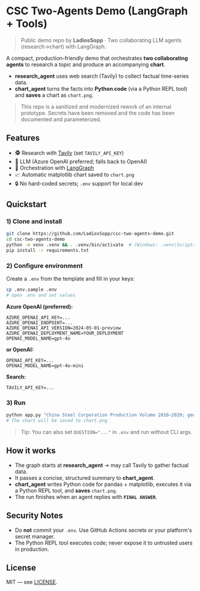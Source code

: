# CSC Two-Agents Demo (LangGraph + Tools)

> Public demo repo by **LadiosSopp** · Two collaborating LLM agents (research→chart) with LangGraph.


A compact, production-friendly demo that orchestrates **two collaborating agents** to research a topic and produce an accompanying **chart**.

- **research_agent** uses web search (Tavily) to collect factual time-series data.
- **chart_agent** turns the facts into **Python code** (via a Python REPL tool) and **saves** a chart as `chart.png`.

> This repo is a sanitized and modernized rework of an internal prototype. Secrets have been removed and the code has been documented and parameterized.

## Features
- 🕵️ Research with [Tavily](https://tavily.com) (set `TAVILY_API_KEY`)
- 🧠 LLM (Azure OpenAI preferred; falls back to OpenAI)
- 🧰 Orchestration with [LangGraph](https://github.com/langchain-ai/langgraph)
- 📈 Automatic matplotlib chart saved to `chart.png`
- 🔒 No hard-coded secrets; `.env` support for local dev

## Quickstart

### 1) Clone and install
```bash
git clone https://github.com/LadiosSopp/csc-two-agents-demo.git
cd csc-two-agents-demo
python -m venv .venv && . .venv/bin/activate  # (Windows: .venv\Scripts\activate)
pip install -r requirements.txt
```

### 2) Configure environment
Create a `.env` from the template and fill in your keys:
```bash
cp .env.sample .env
# open .env and set values
```

**Azure OpenAI (preferred):**
```
AZURE_OPENAI_API_KEY=...
AZURE_OPENAI_ENDPOINT=...
AZURE_OPENAI_API_VERSION=2024-05-01-preview
AZURE_OPENAI_DEPLOYMENT_NAME=YOUR_DEPLOYMENT
OPENAI_MODEL_NAME=gpt-4o
```

**or OpenAI:**
```
OPENAI_API_KEY=...
OPENAI_MODEL_NAME=gpt-4o-mini
```

**Search:**
```
TAVILY_API_KEY=...
```

### 3) Run
```bash
python app.py "China Steel Corporation Production Volume 2010–2020; generate and save a line chart."
# The chart will be saved to chart.png
```

> Tip: You can also set `QUESTION="..."` in `.env` and run without CLI args.

## How it works
- The graph starts at **research_agent** → may call Tavily to gather factual data.
- It passes a concise, structured summary to **chart_agent**.
- **chart_agent** writes Python code for pandas + matplotlib, executes it via a Python REPL tool, and **saves** `chart.png`.
- The run finishes when an agent replies with **`FINAL ANSWER`**.

## Security Notes
- Do **not** commit your `.env`. Use GitHub Actions secrets or your platform's secret manager.
- The Python REPL tool executes code; never expose it to untrusted users in production.

## License
MIT — see [LICENSE](LICENSE).
